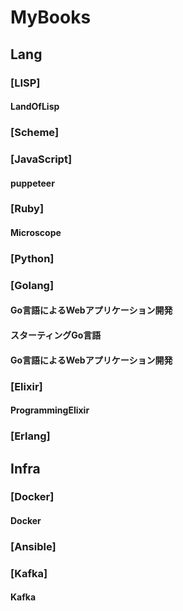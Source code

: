 MyBooks
=======
## Lang
### [LISP]
#### LandOfLisp
### [Scheme]
### [JavaScript]
#### puppeteer
### [Ruby]
#### Microscope
### [Python]
### [Golang]
#### Go言語によるWebアプリケーション開発
#### スターティングGo言語
#### Go言語によるWebアプリケーション開発
### [Elixir]
#### ProgrammingElixir
### [Erlang]
## Infra
### [Docker]
#### Docker
### [Ansible]
### [Kafka]
#### Kafka
